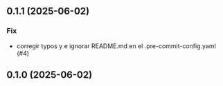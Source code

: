 ## 0.1.1 (2025-06-02)

### Fix

- corregir typos y e ignorar README.md en el .pre-commit-config.yaml (#4)

## 0.1.0 (2025-06-02)

